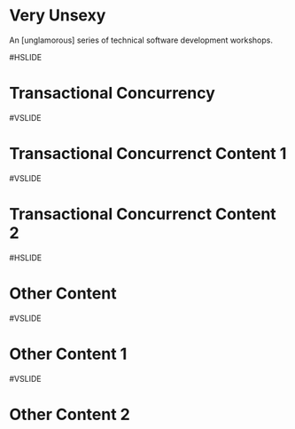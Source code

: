 # Very Unsexy

An [unglamorous] series of technical software development workshops.

#HSLIDE

# Transactional Concurrency

#VSLIDE

# Transactional Concurrenct Content 1

#VSLIDE

# Transactional Concurrenct Content 2

#HSLIDE

# Other Content

#VSLIDE

# Other Content 1

#VSLIDE

# Other Content 2
